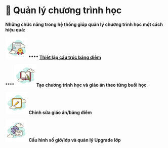# 📇 Quản lý chương trình học

**Những chức năng trong hệ thống giúp quản lý chương trình học một cách hiệu quả:**

****![](../../.gitbook/assets/2.document.png) **** [**Thiết lập cấu trúc bảng điểm**](thiet-lap-cau-truc-bang-diem.md)****

****![](../../.gitbook/assets/1.giaoantong.png)**Tạo chương trình học và giáo án theo từng buổi học**

![](../../.gitbook/assets/icons8-edit-70.png) **Chỉnh sửa giáo án/bảng điểm**

![](<../../.gitbook/assets/icons8-administrative-tools-70 (1).png>) **Cấu hình số giờ/lớp và quản lý Upgrade lớp**
